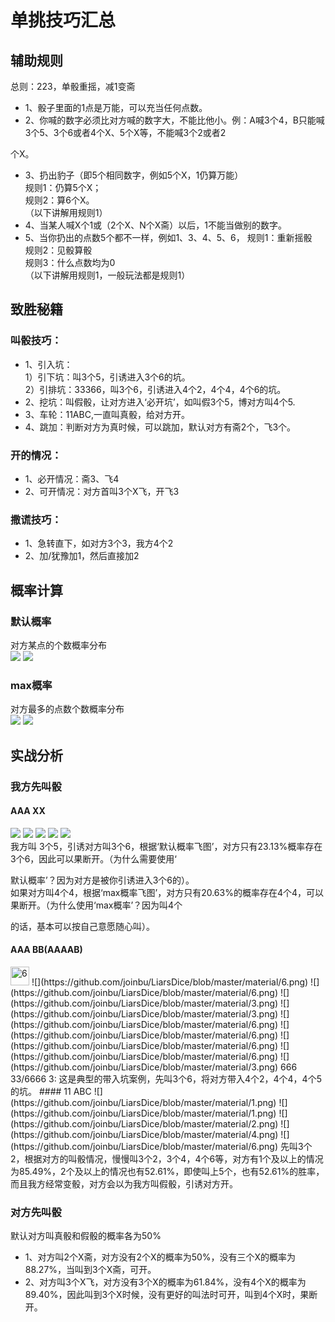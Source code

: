 ﻿# 单挑技巧汇总
## 辅助规则
总则：223，单骰重摇，减1变斋
- 1、骰子里面的1点是万能，可以充当任何点数。
- 2、你喊的数字必须比对方喊的数字大，不能比他小。例：A喊3个4，B只能喊3个5、3个6或者4个X、5个X等，不能喊3个2或者2

个X。
- 3、扔出豹子（即5个相同数字，例如5个X，1仍算万能）   
 规则1：仍算5个X；   
 规则2：算6个X。   
（以下讲解用规则1）   
- 4、当某人喊X个1或（2个X、N个X斋）以后，1不能当做别的数字。
- 5、当你扔出的点数5个都不一样，例如1、3、4、5、6，
规则1：重新摇骰   
规则2：见骰算骰   
规则3：什么点数均为0   
 （以下讲解用规则1，一般玩法都是规则1）

## 致胜秘籍
### 叫骰技巧：
- 1、引入坑：   
1）引下坑：叫3个5，引诱进入3个6的坑。   
2）引排坑：33366，叫3个6，引诱进入4个2，4个4，4个6的坑。   
- 2、挖坑：叫假骰，让对方进入‘必开坑’，如叫假3个5，博对方叫4个5.
- 3、车轮：11ABC,一直叫真骰，给对方开。
- 4、跳加：判断对方为真时候，可以跳加，默认对方有斋2个，飞3个。

### 开的情况：
- 1、必开情况：斋3、飞4
- 2、可开情况：对方首叫3个X飞，开飞3

### 撒谎技巧：
- 1、急转直下，如对方3个3，我方4个2
- 2、加/犹豫加1，然后直接加2

## 概率计算
### 默认概率
对方某点的个数概率分布   
![](https://github.com/joinbu/LiarsDice/blob/master/2.ONE%20VS%20ONE/%E7%B4%A0%E6%9D%90/ZAI_default.png)
![](https://github.com/joinbu/LiarsDice/blob/master/2.ONE%20VS%20ONE/%E7%B4%A0%E6%9D%90/FEI_default.png)   

### max概率
对方最多的点数个数概率分布   
![](https://github.com/joinbu/LiarsDice/blob/master/2.ONE%20VS%20ONE/%E7%B4%A0%E6%9D%90/ZAI_max.png)
![](https://github.com/joinbu/LiarsDice/blob/master/2.ONE%20VS%20ONE/%E7%B4%A0%E6%9D%90/FEI_max.png)   

## 实战分析
### 我方先叫骰
#### AAA XX
![](https://github.com/joinbu/LiarsDice/blob/master/material/5.png)
![](https://github.com/joinbu/LiarsDice/blob/master/material/5.png)
![](https://github.com/joinbu/LiarsDice/blob/master/material/5.png)
![](https://github.com/joinbu/LiarsDice/blob/master/material/2.png)
![](https://github.com/joinbu/LiarsDice/blob/master/material/3.png)   
我方叫 3个5，引诱对方叫3个6，根据‘默认概率飞图’，对方只有23.13%概率存在3个6，因此可以果断开。（为什么需要使用‘

默认概率’？因为对方是被你引诱进入3个6的）。   
如果对方叫4个4，根据‘max概率飞图’，对方只有20.63%的概率存在4个4，可以果断开。（为什么使用‘max概率’？因为叫4个

的话，基本可以按自己意愿随心叫）。   
####  AAA BB(AAAAB)
<img src="https://github.com/joinbu/LiarsDice/blob/master/material/6.png" width="30" alt="6">
![](https://github.com/joinbu/LiarsDice/blob/master/material/6.png)
![](https://github.com/joinbu/LiarsDice/blob/master/material/6.png)
![](https://github.com/joinbu/LiarsDice/blob/master/material/3.png)
![](https://github.com/joinbu/LiarsDice/blob/master/material/3.png)   
![](https://github.com/joinbu/LiarsDice/blob/master/material/6.png)
![](https://github.com/joinbu/LiarsDice/blob/master/material/6.png)
![](https://github.com/joinbu/LiarsDice/blob/master/material/6.png)
![](https://github.com/joinbu/LiarsDice/blob/master/material/6.png)
![](https://github.com/joinbu/LiarsDice/blob/master/material/3.png)   
666 33/6666 3:   
这是典型的带入坑案例，先叫3个6，将对方带入4个2，4个4，4个5的坑。
#### 11 ABC
![](https://github.com/joinbu/LiarsDice/blob/master/material/1.png)
![](https://github.com/joinbu/LiarsDice/blob/master/material/1.png)
![](https://github.com/joinbu/LiarsDice/blob/master/material/2.png)
![](https://github.com/joinbu/LiarsDice/blob/master/material/4.png)
![](https://github.com/joinbu/LiarsDice/blob/master/material/6.png)   
先叫3个2，根据对方的叫骰情况，慢慢叫3个2，3个4，4个6等，对方有1个及以上的情况为85.49%，2个及以上的情况也有52.61%，即使叫上5个，也有52.61%的胜率，而且我方经常变骰，对方会以为我方叫假骰，引诱对方开。

### 对方先叫骰
默认对方叫真骰和假骰的概率各为50%   
- 1、对方叫2个X斋，对方没有2个X的概率为50%，没有三个X的概率为88.27%，当叫到3个X斋，可开。
- 2、对方叫3个X飞，对方没有3个X的概率为61.84%，没有4个X的概率为89.40%，因此叫到3个X时候，没有更好的叫法时可开，叫到4个X时，果断开。